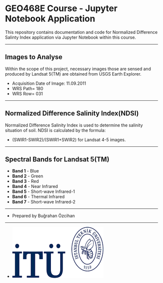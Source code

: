 # GEO468E Course - Jupyter Notebook Application
This repository contains documentation and code for Normalized Difference Salinty Index application via Jupyter Notebook within this course.

***

## Images to Analyse
Within the scope of this project, necessary images those are sensed and produced by Landsat 5(TM) are obtained from USGS Earth Explorer. 

- Acquisition Date of Image: 11.09.2011
- WRS Path= 180
- WRS Row= 031

***

## Normalized Difference Salinity Index(NDSI)
Normalized Difference Salinity Index is used to determine the salinity situation of soil. NDSI is calculated by the formula:

- (SWIR1-SWIR2)/(SWIR1+SWIR2) for Landsat 4-5 images.

***

## Spectral Bands for Landsat 5(TM)
- **Band 1** - Blue
- **Band 2** - Green
- **Band 3** - Red
- **Band 4** - Near Infrared
- **Band 5** - Short-wave Infrared-1
- **Band 6** - Thermal Infrared
- **Band 7** - Short-wave Infrared-2

***

- Prepared by Buğrahan Özcihan

***

- ![ITU_logo.png](Logo/ITU_logo.png)
